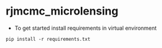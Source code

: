 # rjmcmc_microlensing

* To get started install requirements in virtual environment
```
pip install -r requirements.txt
```